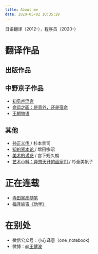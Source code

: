 ```yaml
---
title: About me
date: 2020-05-02 10:35:29
---
```

日语翻译（2012-），程序员（2020-）

# 翻译作品

## 出版作品

## 中野京子作品

* [初见卢浮宫](https://www.douban.com/link2/?url=https%3A%2F%2Fbook.douban.com%2Fsubject%2F26760980%2F&query=%E7%8E%8B%E5%81%A5%E6%B3%A2&cat_id=1001&type=search&pos=3)
* [命运之画：是意外，还是宿命 ](https://www.douban.com/link2/?url=https%3A%2F%2Fbook.douban.com%2Fsubject%2F30124900%2F&query=%E7%8E%8B%E5%81%A5%E6%B3%A2&cat_id=1001&type=search&pos=9) 
* [王朝物语 ](https://www.douban.com/link2/?url=https%3A%2F%2Fbook.douban.com%2Fsubject%2F30198530%2F&query=%E7%8E%8B%E5%81%A5%E6%B3%A2&cat_id=1001&type=search&pos=1)

## 其他

* [孙正义传 ](https://www.douban.com/link2/?url=https%3A%2F%2Fbook.douban.com%2Fsubject%2F34840584%2F&query=%E7%8E%8B%E5%81%A5%E6%B3%A2&cat_id=1001&type=search&pos=10) / 杉本贵司
* [知的资本论 ](https://www.douban.com/link2/?url=https%3A%2F%2Fbook.douban.com%2Fsubject%2F26996693%2F&query=%E7%8E%8B%E5%81%A5%E6%B3%A2&cat_id=1001&type=search&pos=2) / 增田宗昭
* [美术的诱惑](https://www.douban.com/link2/?url=https%3A%2F%2Fbook.douban.com%2Fsubject%2F30189011%2F&query=%E7%8E%8B%E5%81%A5%E6%B3%A2&cat_id=1001&type=search&pos=5) / 宫下规久朗
* [艺术小料：异想天开的画家们 ](https://www.douban.com/link2/?url=https%3A%2F%2Fbook.douban.com%2Fsubject%2F27029065%2F&query=%E7%8E%8B%E5%81%A5%E6%B3%A2&cat_id=1001&type=search&pos=8) / 杉全美帆子

# 正在连载

* [寺田寅彦随笔](https://read.douban.com/column/33850444/)
* [福泽谕吉《劝学》](https://xxyy.gitbook.io/-fukuzawa/)

# 在别处
* 微信公众号：小心译意（one_notebook)
* 微博：[@王健波](https://weibo.com/wjianbo)
